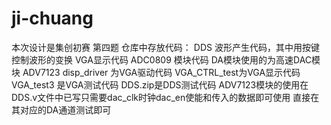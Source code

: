 # ji-chuang
本次设计是集创初赛 第四题
仓库中存放代码：
   DDS 波形产生代码，其中用按键控制波形的变换
   VGA显示代码
   ADC0809 模块代码
   DA模块使用的为高速DAC模块 ADV7123
   disp_driver 为VGA驱动代码
   VGA_CTRL_test为VGA显示代码
   VGA_test3 是VGA测试代码
   DDS.zip是DDS测试代码 
   ADV7123模块的使用在DDS.v文件中已写只需要dac_clk时钟dac_en使能和传入的数据即可使用
   直接在其对应的DA通道测试即可
